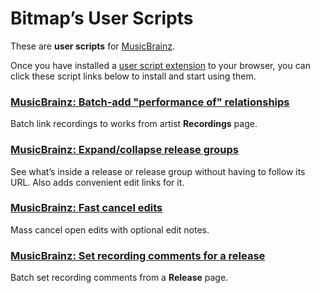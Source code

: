 ﻿# Bitmap’s User Scripts #

These are **user scripts** for [MusicBrainz](https://musicbrainz.org).

Once you have installed a [user script extension](https://greasyfork.org/help/installing-user-scripts) to your browser, you can click these script links below to install and start using them.


### [MusicBrainz: Batch-add "performance of" relationships](../../raw/master/batch-add-recording-relationships.user.js) ###

Batch link recordings to works from artist **Recordings** page.

### [MusicBrainz: Expand/collapse release groups](../../raw/master/expand-collapse-release-groups.user.js) ###

See what’s inside a release or release group without having to follow its URL. Also adds convenient edit links for it.

### [MusicBrainz: Fast cancel edits](../../raw/master/fast-cancel-edits.user.js) ###

Mass cancel open edits with optional edit notes.

### [MusicBrainz: Set recording comments for a release](../../raw/master/set-recording-comments.user.js) ###

Batch set recording comments from a **Release** page.
